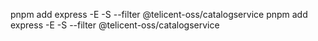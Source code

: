 pnpm add express -E -S --filter @telicent-oss/catalogservice
pnpm add express -E -S --filter @telicent-oss/catalogservice

